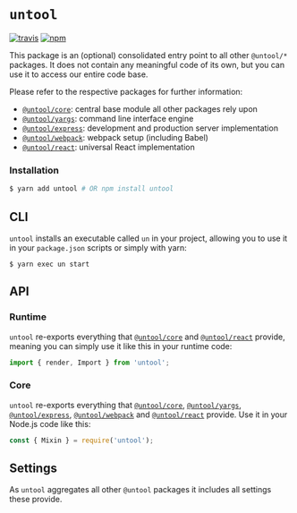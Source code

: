 # `untool`

[![travis](https://img.shields.io/travis/untool/untool/master.svg)](https://travis-ci.org/untool/untool)&nbsp;[![npm](https://img.shields.io/npm/v/untool.svg)](https://www.npmjs.com/package/untool)

This package is an (optional) consolidated entry point to all other `@untool/*` packages. It does not contain any meaningful code of its own, but you can use it to access our entire code base.

Please refer to the respective packages for further information:

- [`@untool/core`](https://github.com/untool/untool/blob/master/packages/core/README.md): central base module all other packages rely upon
- [`@untool/yargs`](https://github.com/untool/untool/blob/master/packages/yargs/README.md): command line interface engine
- [`@untool/express`](https://github.com/untool/untool/blob/master/packages/express/README.md): development and production server implementation
- [`@untool/webpack`](https://github.com/untool/untool/blob/master/packages/webpack/README.md): webpack setup (including Babel)
- [`@untool/react`](https://github.com/untool/untool/blob/master/packages/react/README.md): universal React implementation

### Installation

```bash
$ yarn add untool # OR npm install untool
```

## CLI

`untool` installs an executable called `un` in your project, allowing you to use it in your `package.json` scripts or simply with yarn:

```text
$ yarn exec un start
```

## API

### Runtime

`untool` re-exports everything that [`@untool/core`](https://github.com/untool/untool/blob/master/packages/core/README.md) and [`@untool/react`](https://github.com/untool/untool/blob/master/packages/react/README.md) provide, meaning you can simply use it like this in your runtime code:

```javascript
import { render, Import } from 'untool';
```

### Core

`untool` re-exports everything that [`@untool/core`](https://github.com/untool/untool/blob/master/packages/core/README.md), [`@untool/yargs`](https://github.com/untool/untool/blob/master/packages/yargs/README.md), [`@untool/express`](https://github.com/untool/untool/blob/master/packages/express/README.md), [`@untool/webpack`](https://github.com/untool/untool/blob/master/packages/webpack/README.md) and [`@untool/react`](https://github.com/untool/untool/blob/master/packages/react/README.md) provide. Use it in your Node.js code like this:

```javascript
const { Mixin } = require('untool');
```

## Settings

As `untool` aggregates all other `@untool` packages it includes all settings these provide.
